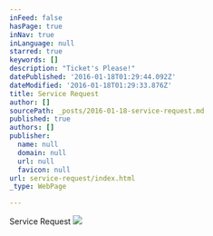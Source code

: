 ```yaml
---
inFeed: false
hasPage: true
inNav: true
inLanguage: null
starred: true
keywords: []
description: "Ticket's Please!"
datePublished: '2016-01-18T01:29:44.092Z'
dateModified: '2016-01-18T01:29:33.876Z'
title: Service Request
author: []
sourcePath: _posts/2016-01-18-service-request.md
published: true
authors: []
publisher:
  name: null
  domain: null
  url: null
  favicon: null
url: service-request/index.html
_type: WebPage

---
```

Service Request
![](https://s3-us-west-2.amazonaws.com/the-grid-img/p/814210f9f231ccedd04bfd535bbe99b299c4ec72.png)
